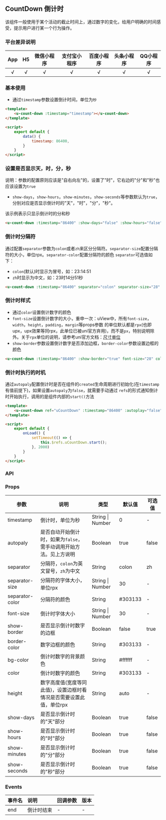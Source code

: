 ## CountDown 倒计时

该组件一般使用于某个活动的截止时间上，通过数字的变化，给用户明确的时间感受，提示用户进行某一个行为操作。

### 平台差异说明

|App|H5|微信小程序|支付宝小程序|百度小程序|头条小程序|QQ小程序|
|:-:|:-:|:-:|:-:|:-:|:-:|:-:|
|√|√|√|√|√|√|√|

### 基本使用

- 通过`timestamp`参数设置倒计时间，单位为`秒`

```html
<template>
	<u-count-down :timestamp="timestamp"></u-count-down>
</template>

<script>
	export default {
		data() {
			timestamp: 86400,
		}
	}
</script>
```

### 设置是否显示天，时，分，秒

说明：参数的配置原则应该是"自右向左"的，设置了"时"，它右边的"分"和"秒"也应该设置为`true`

- `show-days`，`show-hours`，`show-minutes`，`show-seconds`等参数默认为`true`，分别对应是否显示倒计时的"天"，"时"，"分"，"秒"。

该示例表示只显示倒计时的分和秒

```html
<u-count-down :timestamp="86400" :show-days="false" :show-hours="false"></u-count-down>
```

### 倒计时分隔符

通过配置`separator`参数为`colon`或者`zh`来区分分隔符。`separator-size`配置分隔符的大小，单位rpx。`separator-color`配置分隔符的颜色
`separator`可选值如下：
- `colon`(默认)时显示为冒号，如：23:14:51
- `zh`时显示为中文，如：23时14分51秒

```html
<u-count-down :timestamp="86400" separator="colon" separator-size="28" separator-color="#606266"></u-count-down>
```

### 倒计时样式

- 通过`color`设置倒计数字的颜色
- `font-size`设置倒计数字的大小，重申一次：uView中，所有`font-size`，`width`，`height`，`padding`，`margin`等props参数
的单位默认都是`rpx`(也即upx，upx效果等同rpx，此单位已被uni官方弃用)，而不是`px`，特别说明除外。关于`rpx`单位的说明，请参考uni官方文档：[尺寸单位](https://uniapp.dcloud.io/frame?id=%e5%b0%ba%e5%af%b8%e5%8d%95%e4%bd%8d)
- `show-border`参数设置倒计数字是否添加边框，`border-color`参数设置边框的颜色

```html
<u-count-down :timestamp="86400" :show-border="true" font-size="28" color="#606266" border-color="#909399"></u-count-down>
```

### 倒计时执行的时机

通过`autopaly`配置倒计时是否在组件的`created`生命周期进行初始化(在`timestamp`有值前提下)，如果设置`autopaly`为`false`，就需要手动通过
`refs`的形式通知倒计时开始执行，调用的是组件内部的`start()`方法

```html
<template>
	<u-count-down ref="uCountDown" :timestamp="86400" :autoplay="false"></u-count-down>
</template>

<script>
	export default {
		onLoad() {
			setTimeout(() => {
				this.$refs.uCountDown.start();
			}, 2000)
		}
	}
</script>
```

### API

### Props

| 参数          | 说明            | 类型            | 默认值             |  可选值   |
|-------------  |---------------- |---------------|------------------ |-------- |
| timestamp | 倒计时，单位为秒 | String \| Number | 0 | - |
| autopaly | 是否自动开始倒计时，如果为`false`，需手动调用开始方法。见上方说明  | Boolean | true | false |
| separator | 分隔符，`colon`为英文冒号，`zh`为中文 | String  | colon | zh |
| separator-size | 分隔符的字体大小，单位rpx | String \| Number  | 30 | - |
| separator-color | 分隔符的颜色 | String  | #303133 | - |
| font-size | 倒计时字体大小 | String \| Number  | 30 | - |
| show-border | 是否显示倒计时数字的边框 | Boolean | false | true |
| border-color | 数字边框的颜色 | String  | #303133 | - |
| bg-color | 倒计时数字的背景颜色 | String  | #ffffff | - |
| color | 倒计时数字的颜色 | String  | #303133 | - |
| height | 数字高度值(宽度等同此值)，设置边框时看情况是否需要设置此值，单位rpx | String  | auto | - |
| show-days | 是否显示倒计时的"天"部分 | Boolean  | true | false |
| show-hours | 是否显示倒计时的"时"部分 | Boolean  | true | false |
| show-minutes | 是否显示倒计时的"分"部分 | Boolean  | true | false |
| show-seconds | 是否显示倒计时的"秒"部分 | Boolean  | true | false |


### Events

|事件名|说明|回调参数|版本|
|:-|:-|:-|:-|
|end|倒计时结束|-|-|